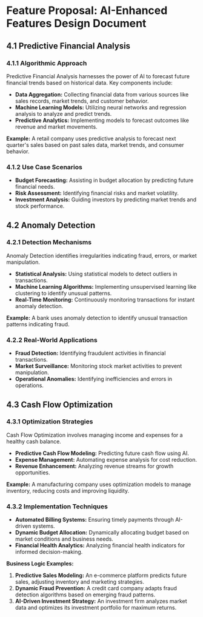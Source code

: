 # Feature Proposal: AI-Enhanced Features Design Document

## 4.1 Predictive Financial Analysis

### 4.1.1 Algorithmic Approach
Predictive Financial Analysis harnesses the power of AI to forecast future financial trends based on historical data. Key components include:

- **Data Aggregation:** Collecting financial data from various sources like sales records, market trends, and customer behavior.
- **Machine Learning Models:** Utilizing neural networks and regression analysis to analyze and predict trends.
- **Predictive Analytics:** Implementing models to forecast outcomes like revenue and market movements.

**Example:** A retail company uses predictive analysis to forecast next quarter's sales based on past sales data, market trends, and consumer behavior.

### 4.1.2 Use Case Scenarios
- **Budget Forecasting:** Assisting in budget allocation by predicting future financial needs.
- **Risk Assessment:** Identifying financial risks and market volatility.
- **Investment Analysis:** Guiding investors by predicting market trends and stock performance.

## 4.2 Anomaly Detection

### 4.2.1 Detection Mechanisms
Anomaly Detection identifies irregularities indicating fraud, errors, or market manipulation.

- **Statistical Analysis:** Using statistical models to detect outliers in transactions.
- **Machine Learning Algorithms:** Implementing unsupervised learning like clustering to identify unusual patterns.
- **Real-Time Monitoring:** Continuously monitoring transactions for instant anomaly detection.

**Example:** A bank uses anomaly detection to identify unusual transaction patterns indicating fraud.

### 4.2.2 Real-World Applications
- **Fraud Detection:** Identifying fraudulent activities in financial transactions.
- **Market Surveillance:** Monitoring stock market activities to prevent manipulation.
- **Operational Anomalies:** Identifying inefficiencies and errors in operations.

## 4.3 Cash Flow Optimization

### 4.3.1 Optimization Strategies
Cash Flow Optimization involves managing income and expenses for a healthy cash balance.

- **Predictive Cash Flow Modeling:** Predicting future cash flow using AI.
- **Expense Management:** Automating expense analysis for cost reduction.
- **Revenue Enhancement:** Analyzing revenue streams for growth opportunities.

**Example:** A manufacturing company uses optimization models to manage inventory, reducing costs and improving liquidity.

### 4.3.2 Implementation Techniques
- **Automated Billing Systems:** Ensuring timely payments through AI-driven systems.
- **Dynamic Budget Allocation:** Dynamically allocating budget based on market conditions and business needs.
- **Financial Health Analytics:** Analyzing financial health indicators for informed decision-making.

**Business Logic Examples:**
1. **Predictive Sales Modeling:** An e-commerce platform predicts future sales, adjusting inventory and marketing strategies.
2. **Dynamic Fraud Prevention:** A credit card company adapts fraud detection algorithms based on emerging fraud patterns.
3. **AI-Driven Investment Strategy:** An investment firm analyzes market data and optimizes its investment portfolio for maximum returns.